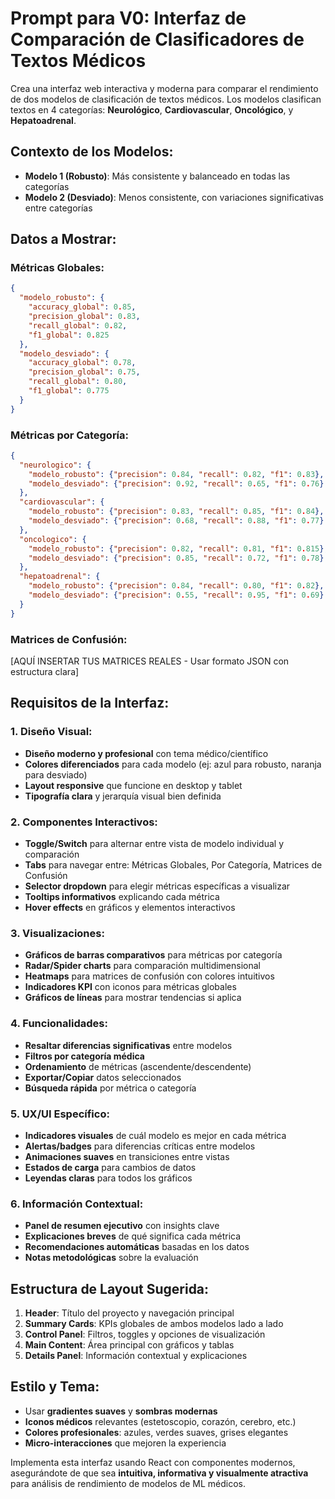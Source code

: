 # Prompt para V0: Interfaz de Comparación de Clasificadores de Textos Médicos

Crea una interfaz web interactiva y moderna para comparar el rendimiento de dos modelos de clasificación de textos médicos. Los modelos clasifican textos en 4 categorías: **Neurológico**, **Cardiovascular**, **Oncológico**, y **Hepatoadrenal**.

## Contexto de los Modelos:
- **Modelo 1 (Robusto)**: Más consistente y balanceado en todas las categorías
- **Modelo 2 (Desviado)**: Menos consistente, con variaciones significativas entre categorías

## Datos a Mostrar:

### Métricas Globales:
```json
{
  "modelo_robusto": {
    "accuracy_global": 0.85,
    "precision_global": 0.83,
    "recall_global": 0.82,
    "f1_global": 0.825
  },
  "modelo_desviado": {
    "accuracy_global": 0.78,
    "precision_global": 0.75,
    "recall_global": 0.80,
    "f1_global": 0.775
  }
}
```

### Métricas por Categoría:
```json
{
  "neurologico": {
    "modelo_robusto": {"precision": 0.84, "recall": 0.82, "f1": 0.83},
    "modelo_desviado": {"precision": 0.92, "recall": 0.65, "f1": 0.76}
  },
  "cardiovascular": {
    "modelo_robusto": {"precision": 0.83, "recall": 0.85, "f1": 0.84},
    "modelo_desviado": {"precision": 0.68, "recall": 0.88, "f1": 0.77}
  },
  "oncologico": {
    "modelo_robusto": {"precision": 0.82, "recall": 0.81, "f1": 0.815},
    "modelo_desviado": {"precision": 0.85, "recall": 0.72, "f1": 0.78}
  },
  "hepatoadrenal": {
    "modelo_robusto": {"precision": 0.84, "recall": 0.80, "f1": 0.82},
    "modelo_desviado": {"precision": 0.55, "recall": 0.95, "f1": 0.69}
  }
}
```

### Matrices de Confusión:
[AQUÍ INSERTAR TUS MATRICES REALES - Usar formato JSON con estructura clara]

## Requisitos de la Interfaz:

### 1. Diseño Visual:
- **Diseño moderno y profesional** con tema médico/científico
- **Colores diferenciados** para cada modelo (ej: azul para robusto, naranja para desviado)
- **Layout responsive** que funcione en desktop y tablet
- **Tipografía clara** y jerarquía visual bien definida

### 2. Componentes Interactivos:
- **Toggle/Switch** para alternar entre vista de modelo individual y comparación
- **Tabs** para navegar entre: Métricas Globales, Por Categoría, Matrices de Confusión
- **Selector dropdown** para elegir métricas específicas a visualizar
- **Tooltips informativos** explicando cada métrica
- **Hover effects** en gráficos y elementos interactivos

### 3. Visualizaciones:
- **Gráficos de barras comparativos** para métricas por categoría
- **Radar/Spider charts** para comparación multidimensional
- **Heatmaps** para matrices de confusión con colores intuitivos
- **Indicadores KPI** con iconos para métricas globales
- **Gráficos de líneas** para mostrar tendencias si aplica

### 4. Funcionalidades:
- **Resaltar diferencias significativas** entre modelos
- **Filtros por categoría médica**
- **Ordenamiento** de métricas (ascendente/descendente)
- **Exportar/Copiar** datos seleccionados
- **Búsqueda rápida** por métrica o categoría

### 5. UX/UI Específico:
- **Indicadores visuales** de cuál modelo es mejor en cada métrica
- **Alertas/badges** para diferencias críticas entre modelos
- **Animaciones suaves** en transiciones entre vistas
- **Estados de carga** para cambios de datos
- **Leyendas claras** para todos los gráficos

### 6. Información Contextual:
- **Panel de resumen ejecutivo** con insights clave
- **Explicaciones breves** de qué significa cada métrica
- **Recomendaciones automáticas** basadas en los datos
- **Notas metodológicas** sobre la evaluación

## Estructura de Layout Sugerida:
1. **Header**: Título del proyecto y navegación principal
2. **Summary Cards**: KPIs globales de ambos modelos lado a lado  
3. **Control Panel**: Filtros, toggles y opciones de visualización
4. **Main Content**: Área principal con gráficos y tablas
5. **Details Panel**: Información contextual y explicaciones

## Estilo y Tema:
- Usar **gradientes suaves** y **sombras modernas**
- **Iconos médicos** relevantes (estetoscopio, corazón, cerebro, etc.)
- **Colores profesionales**: azules, verdes suaves, grises elegantes
- **Micro-interacciones** que mejoren la experiencia

Implementa esta interfaz usando React con componentes modernos, asegurándote de que sea **intuitiva, informativa y visualmente atractiva** para análisis de rendimiento de modelos de ML médicos.